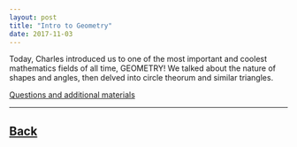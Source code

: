 ```yaml
---
layout: post
title: "Intro to Geometry"
date: 2017-11-03
---
```

Today, Charles introduced us to one of the most important and coolest mathematics fields of all time, GEOMETRY! We talked about the nature of shapes and angles, then delved into circle theorum and similar triangles.

[Questions and additional materials](https://docs.google.com/presentation/d/1QAR1royKPhQvaB98FVS9mPuGF5U8b5uR64FN2MX61mg/edit#slide=id.g137fa93667_0_0)

___	

## [Back](/blog)

